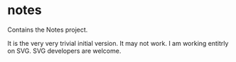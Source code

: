 notes
=====

Contains the Notes project.

It is the very very trivial initial version. It may not work. I am working entitrly on SVG. SVG developers are welcome.
